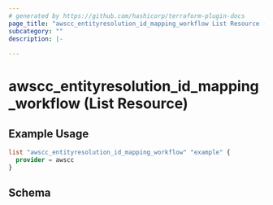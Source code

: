 ```yaml
---
# generated by https://github.com/hashicorp/terraform-plugin-docs
page_title: "awscc_entityresolution_id_mapping_workflow List Resource - terraform-provider-awscc"
subcategory: ""
description: |-
  
---
```


# awscc_entityresolution_id_mapping_workflow (List Resource)



## Example Usage

```terraform
list "awscc_entityresolution_id_mapping_workflow" "example" {
  provider = awscc
}
```

<!-- schema generated by tfplugindocs -->
## Schema
